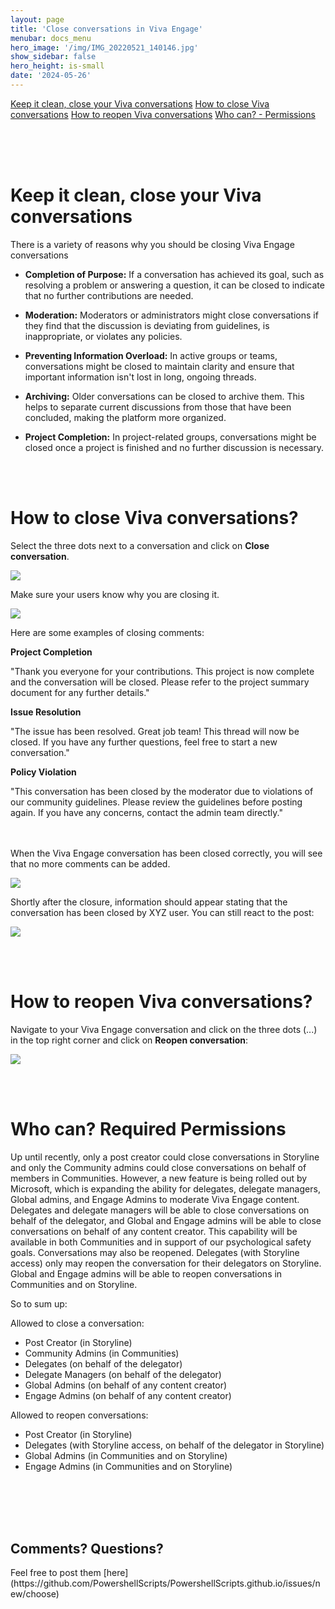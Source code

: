 ```yaml
---
layout: page
title: 'Close conversations in Viva Engage'
menubar: docs_menu
hero_image: '/img/IMG_20220521_140146.jpg'
show_sidebar: false
hero_height: is-small
date: '2024-05-26'
---
```




[Keep it clean, close your Viva conversations](#closeVivaconversations)
[How to close Viva conversations](#howtoclose)
[How to reopen Viva conversations](#howtoreopen)
[Who can? - Permissions](#permissions)




<br/><br/><br/>

<h1>Keep it clean, close your Viva conversations</h1> <a name="closeVivaconversations"></a>

There is a variety of reasons why you should be closing Viva Engage conversations

* <b>Completion of Purpose:</b> If a conversation has achieved its goal, such as resolving a problem or answering a question, it can be closed to indicate that no further contributions are needed.

* <b>Moderation:</b> Moderators or administrators might close conversations if they find that the discussion is deviating from guidelines, is inappropriate, or violates any policies.

* <b>Preventing Information Overload:</b> In active groups or teams, conversations might be closed to maintain clarity and ensure that important information isn't lost in long, ongoing threads.

* <b>Archiving:</b> Older conversations can be closed to archive them. This helps to separate current discussions from those that have been concluded, making the platform more organized.

* <b>Project Completion:</b> In project-related groups, conversations might be closed once a project is finished and no further discussion is necessary.

<br/><br/>

<h1>How to close Viva conversations?</h1> <a name="howtoclose"></a>

Select the three dots next to a conversation and click on **Close conversation**.

<img src="/articles/images/VivaCloseConversation-2.png">

Make sure your users know why you are closing it.

<img src="/articles/images/VivaCloseConversation2.PNG">

Here are some examples of closing comments:

**Project Completion**

"Thank you everyone for your contributions. This project is now complete and the conversation will be closed. Please refer to the project summary document for any further details."

**Issue Resolution**

"The issue has been resolved. Great job team! This thread will now be closed. If you have any further questions, feel free to start a new conversation."

**Policy Violation**

"This conversation has been closed by the moderator due to violations of our community guidelines. Please review the guidelines before posting again. If you have any concerns, contact the admin team directly."

<br/><br/>
When the Viva Engage conversation has been closed correctly, you will see that no more comments can be added. 

<img src="/articles/images/VivaCloseConversation3.PNG">

Shortly after the closure, information should appear stating that the conversation has been closed by XYZ user. You can still react to the post:

<img src="/articles/images/VivaCloseConversation5.PNG">


<br/><br/>

<h1>How to reopen Viva conversations?</h1> <a name="howtoreopen"></a>

Navigate to your Viva Engage conversation and click on the three dots (...) in the top right corner and click on **Reopen conversation**:

<img src="/articles/images/VivaCloseConversation4.PNG">

<br/><br/>

<h1>Who can? Required Permissions</h1>  <a name="permissions"></a>

Up until recently, only a post creator could close conversations in Storyline and only the Community admins could close conversations on behalf of members in Communities. However, a new feature is being rolled out by Microsoft, which is expanding the ability for delegates, delegate managers, Global admins, and Engage Admins to moderate Viva Engage content. <br/>
Delegates and delegate managers will be able to close conversations on behalf of the delegator, and Global and Engage admins will be able to close conversations on behalf of any content creator. This capability will be available in both Communities and in support of our psychological safety goals.
Conversations may also be reopened. Delegates (with Storyline access) only may reopen the conversation for their delegators on Storyline. Global and Engage admins will be able to reopen conversations in Communities and on Storyline.

So to sum up:

Allowed to close a conversation:
* Post Creator (in Storyline)
* Community Admins (in Communities)
* Delegates (on behalf of the delegator)
* Delegate Managers (on behalf of the delegator)
* Global Admins (on behalf of any content creator)
* Engage Admins (on behalf of any content creator)


Allowed to reopen conversations:
* Post Creator (in Storyline)
* Delegates (with Storyline access, on behalf of the delegator in Storyline)
* Global Admins (in Communities and on Storyline)
* Engage Admins (in Communities and on Storyline)




<br/><br/><br/><br/>

<h2>Comments? Questions?</h2>
Feel free to post them [here](https://github.com/PowershellScripts/PowershellScripts.github.io/issues/new/choose)


